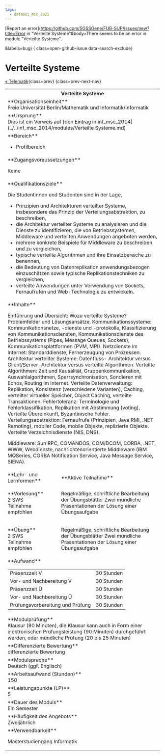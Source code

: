 ```yaml
---
tags:
  - datasci_msc_2021
---
```

[Report an error](https://github.com/SGSSGene/FUB-SUP/issues/new?title=Error in "Verteilte Systeme"&body=There seems to be an error in module "Verteilte Systeme".

<Describe here a slightly more detailed description of what is wrong>&labels=bug)
{ class=open-github-issue data-search-exclude}

# Verteilte Systeme

[« Telematik](Telematik.md){class=prev}
{class=prev-next-nav}

<table markdown id="moduledesc">
<tr markdown class="moduledesc_head"><th colspan="2">Verteilte Systeme </th></tr>
<tr markdown><td colspan="2">**Organisationseinheit**   <br>Freie Universität Berlin/Mathematik und Informatik/Informatik</td></tr>
<tr markdown><td colspan="2">**Ursprung**<br>Dies ist ein Verweis auf [den Eintrag in inf_msc_2014](../../inf_msc_2014/modules/Verteilte Systeme.md)</td></tr>
<tr markdown><td colspan="2">**Bereich**<br>


- Profilbereich

</td></tr>

<tr markdown><td colspan="2">**Zugangsvoraussetzungen** <br>

Keine


</td></tr>
<tr markdown><td colspan="2">**Qualifikationsziele**    <br>

Die Studentinnen und Studenten sind in der Lage,

- Prinzipien und
  Architekturen verteilter Systeme, insbesondere das Prinzip der
  Verteilungsabstraktion, zu beschreiben,
- die Architektur verteilter Systeme zu analysieren und die Dienste zu
  identifizieren, die von Betriebssystemen, Middleware und verteilten
  Anwendungen angeboten werden,
- mehrere konkrete Beispiele für Middleware zu beschreiben und zu
  vergleichen,
- typische verteilte Algorithmen und ihre Einsatzbereiche zu benennen,
- die Bedeutung von Datenreplikation anwendungsbezogen einzuschätzen sowie
  typische Replikationstechniken zu vergleichen,
- verteilte Anwendungen unter Verwendung von Sockets, Fernaufrufen und
  Web-Technologie zu entwickeln.


</td></tr>
<tr markdown><td colspan="2">**Inhalte**                <br>

Einführung und Übersicht: Wozu verteilte Systeme? Problemfelder und
Lösungsansätze. Kommunikationssysteme: Kommunikationsnetze, -dienste und
-protokolle, Klassifizierung von Kommunikationsdiensten,
Kommunikationsdienste des Betriebssystems (Pipes, Message Queues, Sockets),
Kommunikationsplattformen (PVM, MPI). Netzdienste im Internet:
Standarddienste, Fernerzeugung von Prozessen. Architektur verteilter
Systeme: Datenfluss- Architektur versus Client/Server-Architektur versus
verteilte Algorithmen. Verteilte Algorithmen: Zeit und Kausalität,
Gruppenkommunikation, Auswahlalgorithmen, Sperrsynchronisation, Sondieren
mit Echos, Routing im Internet. Verteilte Datenverwaltung: Replikation,
Konsistenz (verschiedene Varianten), Caching, verteilter virtueller
Speicher, Object Caching, verteilte Transaktionen. Fehlertoleranz:
Terminologie und Fehlerklassifikation, Replikation mit Abstimmung (voting),
Verteilte Übereinkunft, Byzantinische Fehler. Verteilungsabstraktion:
Fernaufrufe (Prinzipien, Java RMI, .NET Remoting), mobiler Code, mobile
Objekte, replizierte Objekte. Verteilte Verzeichnisdienste (NIS, DNS).

Middleware: Sun RPC, COMANDOS, COM/DCOM, CORBA, .NET, WWW, Webdienste,
nachrichtenorientierte Middleware (IBM MQSeries, CORBA Notification Service,
Java Message Service, SIENA).


</td></tr>

<tr markdown><td>**Lehr- und Lernformen**</td><td>**Aktive Teilnahme**</td></tr>
<tr markdown><td> **Vorlesung** <br>2 SWS <br> Teilnahme empfohlen</td><td>

Regelmäßige, schriftliche Bearbeitung der Übungsblätter
Zwei mündliche Präsentationen der Lösung einer Übungsaufgabe
</td></tr>
<tr markdown><td> **Übung** <br>2 SWS <br> Teilnahme empfohlen</td><td>

Regelmäßige, schriftliche Bearbeitung der Übungsblätter
Zwei mündliche Präsentationen der Lösung einer Übungsaufgabe
</td></tr>
<tr markdown><td colspan="2">**Aufwand**                <br>
<table class="aufwand_table">
<tr><td>Präsenzzeit V</td><td>30 Stunden</td></tr>
<tr><td>Vor- und Nachbereitung V</td><td>30 Stunden</td></tr>
<tr><td>Präsenzzeit Ü</td><td>30 Stunden</td></tr>
<tr><td>Vor- und Nachbereitung Ü</td><td>30 Stunden</td></tr>
<tr><td>Prüfungsvorbereitung und Prüfung</td><td>30 Stunden</td></tr>
</table>

</td></tr>
<tr markdown><td colspan="2">**Modulprüfung**             <br>Klausur (90 Minuten), die Klausur kann auch in Form einer elektronischen
Prüfungsleistung (90 Minuten) durchgeführt werden, oder mündliche Prüfung
(20 bis 25 Minuten)


</td></tr>
<tr markdown><td colspan="2">**Differenzierte Bewertung** <br>differenzierte Bewertung

</td></tr>
<tr markdown><td colspan="2">**Modulsprache**             <br>Deutsch (ggf. Englisch)</td></tr>
<tr markdown><td colspan="2">**Arbeitsaufwand (Stunden)** <br>150</td></tr>
<tr markdown><td colspan="2">**Leistungspunkte (LP)**     <br>5</td></tr>
<tr markdown><td colspan="2">**Dauer des Moduls**         <br>Ein Semester</td></tr>
<tr markdown><td colspan="2">**Häufigkeit des Angebots**  <br>Zweijährlich</td></tr>
<tr markdown><td colspan="2">**Verwendbarkeit**           <br>

Masterstudiengang Informatik


</td></tr>

</table>
